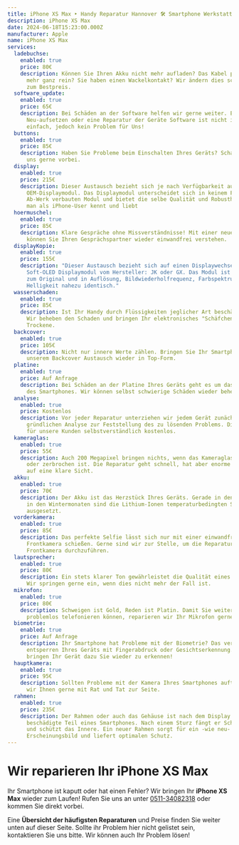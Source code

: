 ```yaml
---
title: iPhone XS Max ‣ Handy Reparatur Hannover 🛠️ Smartphone Werkstatt
description: iPhone XS Max
date: 2024-06-18T15:23:00.000Z
manufacturer: Apple
name: iPhone XS Max
services:
  ladebuchse:
    enabled: true
    price: 80€
    description: Können Sie Ihren Akku nicht mehr aufladen? Das Kabel passt nicht
      mehr ganz rein? Sie haben einen Wackelkontakt? Wir ändern dies schnell und
      zum Bestpreis.
  software_update:
    enabled: true
    price: 65€
    description: Bei Schäden an der Software helfen wir gerne weiter. Ein
      Neu-aufsetzen oder eine Reparatur der Geräte Software ist nicht immer
      einfach, jedoch kein Problem für Uns!
  buttons:
    enabled: true
    price: 85€
    description: Haben Sie Probleme beim Einschalten Ihres Geräts? Schauen Sie bei
      uns gerne vorbei.
  display:
    enabled: true
    price: 215€
    description: Dieser Austausch bezieht sich je nach Verfügbarkeit auf ein
      OEM-Displaymodul. Das Displaymodul unterscheidet sich in keinem Faktor vom
      Ab-Werk verbauten Modul und bietet die selbe Qualität und Robustheit die
      man als iPhone-User kennt und liebt
  hoermuschel:
    enabled: true
    price: 85€
    description: Klare Gespräche ohne Missverständnisse! Mit einer neuen Hörmuschel
      können Sie Ihren Gesprächspartner wieder einwandfrei verstehen.
  displayKopie:
    enabled: true
    price: 155€
    description: "Dieser Austausch bezieht sich auf einen Displaywechsel mit einem
      Soft-OLED Displaymodul vom Hersteller: JK oder GX. Das Modul ist baugleich
      zum Original und in Auflösung, Bildwiederholfrequenz, Farbspektrum und
      Helligkeit nahezu identisch."
  wasserschaden:
    enabled: true
    price: 85€
    description: Ist Ihr Handy durch Flüssigkeiten jeglicher Art beschädigt worden?
      Wir beheben den Schaden und bringen Ihr elektronisches "Schäfchen" ins
      Trockene.
  backcover:
    enabled: true
    price: 105€
    description: Nicht nur innere Werte zählen. Bringen Sie Ihr Smartphone mit
      unserem Backcover Austausch wieder in Top-Form.
  platine:
    enabled: true
    price: Auf Anfrage
    description: Bei Schäden an der Platine Ihres Geräts geht es um das Herzstück
      des Smartphones. Wir können selbst schwierige Schäden wieder beheben!
  analyse:
    enabled: true
    price: Kostenlos
    description: Vor jeder Reparatur unterziehen wir jedem Gerät zunächst einer
      gründlichen Analyse zur Feststellung des zu lösenden Problems. Diese ist
      für unsere Kunden selbstverständlich kostenlos.
  kameraglas:
    enabled: true
    price: 55€
    description: Auch 200 Megapixel bringen nichts, wenn das Kameraglas zerkratzt
      oder zerbrochen ist. Die Reparatur geht schnell, hat aber enorme Effekte
      auf eine klare Sicht.
  akku:
    enabled: true
    price: 70€
    description: Der Akku ist das Herzstück Ihres Geräts. Gerade in den Sommer- und
      in den Wintermonaten sind die Lithium-Ionen temperaturbedingten Strapazen
      ausgesetzt.
  vorderkamera:
    enabled: true
    price: 85€
    description: Das perfekte Selfie lässt sich nur mit einer einwandfreien
      Frontkamera schießen. Gerne sind wir zur Stelle, um die Reparatur an Ihrer
      Frontkamera durchzuführen.
  lautsprecher:
    enabled: true
    price: 80€
    description: Ein stets klarer Ton gewährleistet die Qualität eines Smartphones.
      Wir springen gerne ein, wenn dies nicht mehr der Fall ist.
  mikrofon:
    enabled: true
    price: 80€
    description: Schweigen ist Gold, Reden ist Platin. Damit Sie weiterhin
      problemlos telefonieren können, reparieren wir Ihr Mikrofon gerne.
  biometrie:
    enabled: true
    price: Auf Anfrage
    description: Ihr Smartphone hat Probleme mit der Biometrie? Das verhindert das
      entsperren Ihres Geräts mit Fingerabdruck oder Gesichtserkennung. Wir
      bringen Ihr Gerät dazu Sie wieder zu erkennen!
  hauptkamera:
    enabled: true
    price: 95€
    description: Sollten Probleme mit der Kamera Ihres Smartphones auftreten, stehen
      wir Ihnen gerne mit Rat und Tat zur Seite.
  rahmen:
    enabled: true
    price: 235€
    description: Der Rahmen oder auch das Gehäuse ist nach dem Display das meist
      beschädigte Teil eines Smartphones. Nach einem Sturz fängt er Schäden ab
      und schützt das Innere. Ein neuer Rahmen sorgt für ein -wie neu-
      Erscheinungsbild und liefert optimalen Schutz.
---
```

# Wir reparieren Ihr iPhone XS Max

Ihr Smartphone ist kaputt oder hat einen Fehler? Wir bringen Ihr **iPhone XS Max** wieder zum Laufen! Rufen Sie uns an unter [0511-34082318](tel:051134082318) oder kommen Sie direkt vorbei.

Eine **Übersicht der häufigsten Reparaturen** und Preise finden Sie weiter unten auf dieser Seite. Sollte ihr Problem hier nicht gelistet sein, kontaktieren Sie uns bitte. Wir können auch Ihr Problem lösen!
